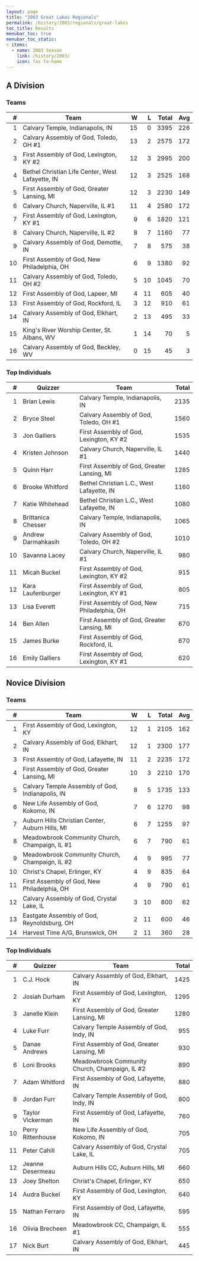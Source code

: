 ```yaml
---
layout: page
title: "2003 Great Lakes Regionals"
permalink: /history/2003/regionals/great-lakes
toc_title: Results
menubar_toc: true
menubar_toc_static:
- items:
  - name: 2003 Season
    link: /history/2003/
    icon: fas fa-home
---
```


## A Division

### Teams

|    # | Team                                             |    W |    L | Total |  Avg |
| ---: | ------------------------------------------------ | ---: | ---: | ----: | ---: |
|    1 | Calvary Temple, Indianapolis, IN                 |   15 |    0 |  3395 |  226 |
|    2 | Calvary Assembly of God, Toledo, OH #1           |   13 |    2 |  2575 |  172 |
|    3 | First Assembly of God, Lexington, KY #2          |   12 |    3 |  2995 |  200 |
|    4 | Bethel Christian Life Center, West Lafayette, IN |   12 |    3 |  2525 |  168 |
|    5 | First Assembly of God, Greater Lansing, MI       |   12 |    3 |  2230 |  149 |
|    6 | Calvary Church, Naperville, IL #1                |   11 |    4 |  2580 |  172 |
|    7 | First Assembly of God, Lexington, KY #1          |    9 |    6 |  1820 |  121 |
|    8 | Calvary Church, Naperville, IL #2                |    8 |    7 |  1160 |   77 |
|    9 | Calvary Assembly of God, Demotte, IN             |    7 |    8 |   575 |   38 |
|   10 | First Assembly of God, New Philadelphia, OH      |    6 |    9 |  1380 |   92 |
|   11 | Calvary Assembly of God, Toledo, OH #2           |    5 |   10 |  1045 |   70 |
|   12 | First Assembly of God, Lapeer, MI                |    4 |   11 |   605 |   40 |
|   13 | First Assembly of God, Rockford, IL              |    3 |   12 |   910 |   61 |
|   14 | Calvary Assembly of God, Elkhart, IN             |    2 |   13 |   495 |   33 |
|   15 | King's River Worship Center, St. Albans, WV      |    1 |   14 |    70 |    5 |
|   16 | Calvary Assembly of God, Beckley, WV             |    0 |   15 |    45 |    3 |

### Top Individuals

|    # | Quizzer            | Team                                        | Total |
| ---: | ------------------ | ------------------------------------------- | ----: |
|    1 | Brian Lewis        | Calvary Temple, Indianapolis, IN            |  2135 |
|    2 | Bryce Steel        | Calvary Assembly of God, Toledo, OH #1      |  1560 |
|    3 | Jon Galliers       | First Assembly of God, Lexington, KY #2     |  1535 |
|    4 | Kristen Johnson    | Calvary Church, Naperville, IL #1           |  1440 |
|    5 | Quinn Harr         | First Assembly of God, Greater Lansing, MI  |  1285 |
|    6 | Brooke Whitford    | Bethel Christian L.C., West Lafayette, IN   |  1160 |
|    7 | Katie Whitehead    | Bethel Christian L.C., West Lafayette, IN   |  1080 |
|    8 | Brittanica Chesser | Calvary Temple, Indianapolis, IN            |  1065 |
|    9 | Andrew Darmahkasih | Calvary Assembly of God, Toledo, OH #2      |  1010 |
|   10 | Savanna Lacey      | Calvary Church, Naperville, IL #1           |   980 |
|   11 | Micah Buckel       | First Assembly of God, Lexington, KY #2     |   915 |
|   12 | Kara Laufenburger  | First Assembly of God, Lexington, KY #1     |   805 |
|   13 | Lisa Everett       | First Assembly of God, New Philadelphia, OH |   715 |
|   14 | Ben Allen          | First Assembly of God, Greater Lansing, MI  |   670 |
|   15 | James Burke        | First Assembly of God, Rockford, IL         |   670 |
|   16 | Emily Galliers     | First Assembly of God, Lexington, KY #1     |   620 |

## Novice Division

### Teams

|    # | Team                                             |    W |    L | Total |  Avg |
| ---: | ------------------------------------------------ | ---: | ---: | ----: | ---: |
|    1 | First Assembly of God, Lexington, KY             |   12 |    1 |  2105 |  162 |
|    2 | Calvary Assembly of God, Elkhart, IN             |   12 |    1 |  2300 |  177 |
|    3 | First Assembly of God, Lafayette, IN             |   11 |    2 |  2235 |  172 |
|    4 | First Assembly of God, Greater Lansing, MI       |   10 |    3 |  2210 |  170 |
|    5 | Calvary Temple Assembly of God, Indianapolis, IN |    8 |    5 |  1735 |  133 |
|    6 | New Life Assembly of God, Kokomo, IN             |    7 |    6 |  1270 |   98 |
|    7 | Auburn Hills Christian Center, Auburn Hills, MI  |    6 |    7 |  1255 |   97 |
|    8 | Meadowbrook Community Church, Champaign, IL #1   |    6 |    7 |   790 |   61 |
|    9 | Meadowbrook Community Church, Champaign, IL #2   |    4 |    9 |   995 |   77 |
|   10 | Christ's Chapel, Erlinger, KY                    |    4 |    9 |   835 |   64 |
|   11 | First Assembly of God, New Philadelphia, OH      |    4 |    9 |   790 |   61 |
|   12 | Calvary Assembly of God, Crystal Lake, IL        |    3 |   10 |   800 |   62 |
|   13 | Eastgate Assembly of God, Reynoldsburg, OH       |    2 |   11 |   600 |   46 |
|   14 | Harvest Time A/G, Brunswick, OH                  |    2 |   11 |   360 |   28 |

### Top Individuals

|    # | Quizzer           | Team                                           | Total |
| ---: | ----------------- | ---------------------------------------------- | ----: |
|    1 | C.J. Hock         | Calvary Assembly of God, Elkhart, IN           |  1425 |
|    2 | Josiah Durham     | First Assembly of God, Lexington, KY           |  1295 |
|    3 | Janelle Klein     | First Assembly of God, Greater Lansing, MI     |  1280 |
|    4 | Luke Furr         | Calvary Temple Assembly of God, Indy, IN       |   955 |
|    5 | Danae Andrews     | First Assembly of God, Greater Lansing, MI     |   930 |
|    6 | Loni Brooks       | Meadowbrook Community Church, Champaign, IL #2 |   890 |
|    7 | Adam Whitford     | First Assembly of God, Lafayette, IN           |   880 |
|    8 | Jordan Furr       | Calvary Temple Assembly of God, Indy, IN       |   800 |
|    9 | Taylor Vickerman  | First Assembly of God, Lafayette, IN           |   760 |
|   10 | Perry Rittenhouse | New Life Assembly of God, Kokomo, IN           |   705 |
|   11 | Peter Cahill      | Calvary Assembly of God, Crystal Lake, IL      |   705 |
|   12 | Jeanne Desermeau  | Auburn Hills CC, Auburn Hills, MI              |   660 |
|   13 | Joey Shelton      | Christ's Chapel, Erlinger, KY                  |   650 |
|   14 | Audra Buckel      | First Assembly of God, Lexington, KY           |   640 |
|   15 | Nathan Ferraro    | First Assembly of God, Lafayette, IN           |   595 |
|   16 | Olivia Brecheen   | Meadowbrook CC, Champaign, IL #1               |   555 |
|   17 | Nick Burt         | Calvary Assembly of God, Elkhart, IN           |   445 |

